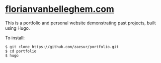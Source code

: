 # [florianvanbelleghem.com](https://www.florianvanbelleghem.com)

This is a portfolio and personal website demonstrating past projects, built using Hugo.

To install:
```console
$ git clone https://github.com/zaesur/portfolio.git
$ cd portfolio
$ hugo
```
